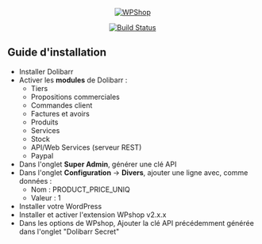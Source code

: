 <p align="center"><a href="https://wpshop.com"><img src="https://www.eoxia.com/wp-content/uploads/2018/11/logo-final-max.png" alt="WPShop"></a></p>

<p align="center"><a href="https://travis-ci.org/Eoxia/wpshop"><img src="https://travis-ci.org/Eoxia/wpshop.svg?branch=2.0.0" alt="Build Status"></a></p>

## Guide d'installation
- Installer Dolibarr
- Activer les **modules** de Dolibarr :
	-  Tiers
	- Propositions commerciales
	- Commandes client
	-  Factures et avoirs
	- Produits
	- Services
	- Stock
	- API/Web Services (serveur REST)
	- Paypal
- Dans l'onglet **Super Admin**, générer une clé API
- Dans l'onglet **Configuration** -> **Divers**, ajouter une ligne avec, comme données :
	- Nom : PRODUCT_PRICE_UNIQ
	- Valeur : 1
- Installer votre WordPress
- Installer et activer l'extension WPshop v2.x.x
- Dans les options de WPshop, Ajouter la clé API précédemment générée dans l'onglet "Dolibarr Secret"

